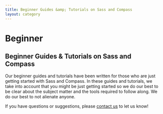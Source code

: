 ```yaml
---
title: Beginner Guides &amp; Tutorials on Sass and Compass
layout: category
---
```


# Beginner

## Beginner Guides &amp; Tutorials on Sass and Compass

Our beginner guides and tutorials have been written for those who are just getting started with Sass and Compass. In these guides and tutorials, we take into account that you might be just getting started so we do our best to be clear about the subject matter and the tools required to follow along. We do our best to not alienate anyone.

If you have questions or suggestions, please [contact us](/contact) to let us know!
